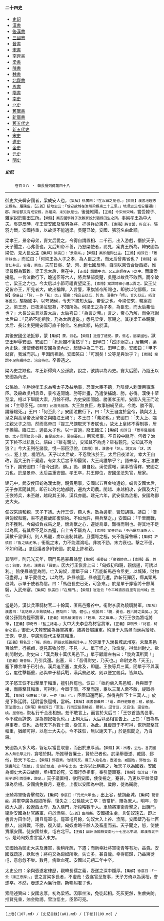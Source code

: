 



#### 二十四史

*   [史記](../a01/a01.md)
*   [漢書](../a02/a02.md)
*   [後漢書](../a03/a03.md)
*   [三國志](../a04/a04.md)
*   [晉書](../a05/a05.md)
*   [宋書](../a06/a06.md)
*   [南齊書](../a07/a07.md)
*   [梁書](../a08/a08.md)
*   [陳書](../a09/a09.md)
*   [魏書](../a10/a10.md)
*   [北齊書](../a11/a11.md)
*   [周書](../a12/a12.md)
*   [隋書](../a13/a13.md)
*   [南史](../a14/a14.md)
*   [北史](../a15/a15.md)
*   [舊唐書](../a16/a16.md)
*   [新唐書](../a17/a17.md)
*   [舊五代史](../a18/a18.md)
*   [新五代史](../a19/a19.md)
*   [宋史](../a20/a20.md)
*   [遼史](../a21/a21.md)
*   [金史](../a22/a22.md)
*   [元史](../a23/a23.md)
*   [明史](../a24/a24.md)


##### 史記
　　 `卷百０八 ‧ 韓長孺列傳第四十八`

* * *

御史大夫韓安國者，梁成安人也，`【集解】徐廣曰：「在汝潁之閒也。」【索隱】漢書地理志云縣名，屬陳留。【正義】括地志云：「成安故城在汝州梁縣東二十三里。」地理志云成安屬潁川郡。陳留郡又有成安縣，亦屬梁，未知孰是也。`後徙睢陽。`【正義】今宋州宋城。`嘗受韓子、雜家說於騶田生所。`【索隱】案安國學韓子及雜家說於騶縣田生之所。`事梁孝王為中大夫。吳楚反時，孝王使安國及張羽為將，扞吳兵於東界。`【索隱】將音醬，扞音汗。`張羽力戰，安國持重，以故吳不能過梁。吳楚已破，安國、張羽名由此顯。

梁孝王，景帝母弟，竇太后愛之，令得自請置相、二千石，出入游戲，僭於天子。天子聞之，心弗善也。太后知帝不善，乃怒梁使者，弗見，案責王所為。韓安國為梁使，見大長公主`【集解】徐廣曰：「景帝姊。」【索隱】案即館陶公主。【正義】如淳云：「景帝妹也。」`而泣曰：「何梁王為人子之孝，為人臣之忠，而太后曾弗省也？`【索隱】省音仙井反。省者，察也。`夫前日吳、楚、齊、趙七國反時，自關以東皆合從西鄉，惟梁最親為艱難。梁王念太后、帝在中，`【正義】謂關中也。又云京師在天下之中。`而諸侯擾亂，一言泣數行下，跪送臣等六人，將兵擊郤吳楚，吳楚以故兵不敢西，而卒破亡，梁王之力也。今太后以小節苛禮責望梁王。`【索隱】案謂苛細小禮以責之。`梁王父兄皆帝王，所見者大，故出稱蹕，入言警，車旗皆帝所賜也，即欲以侘鄙縣，`【集解】徐廣曰：「侘，一作『絎』也。」駰案：侘音丑亞反，誇也。漢書作「嫮」，音火亞反。絎音寒孟反。`驅馳國中，以夸諸侯，令天下盡知太后、帝愛之也。今梁使來，輒案責之。梁王恐，日夜涕泣思慕，不知所為。何梁王之為子孝，為臣忠，而太后弗恤也？」大長公主具以告太后，太后喜曰：「為言之帝。」言之，帝心乃解，而免冠謝太后曰：「兄弟不能相教，乃為太后遺憂。」悉見梁使，厚賜之。其後梁王益親驩。太后、長公主更賜安國可直千餘金。名由此顯，結於漢。

其後安國坐法抵罪，蒙`【集解】蒙，縣名。【索隱】抵音丁禮反。蒙，縣名，屬梁國也。`獄吏田甲辱安國。安國曰：「死灰獨不復然乎？」田甲曰：「然即溺之。」居無何，梁內史缺，漢使使者拜安國為梁內史，起徒中為二千石。田甲亡走。安國曰：「甲不就官，我滅而宗。」甲因肉袒謝。安國笑曰：「可溺矣！公等足與治乎？」`【索隱】案謂不足與繩持之。治音持也。`卒善遇之。 

梁內史之缺也，孝王新得齊人公孫詭，說之，欲請以為內史。竇太后聞，乃詔王以安國為內史。

公孫詭、羊勝說孝王求為帝太子及益地事，恐漢大臣不聽，乃陰使人刺漢用事謀臣。及殺故吳相袁盎，景帝遂聞詭、勝等計畫，乃遣使捕詭、勝，必得。漢使十輩至梁，相以下舉國大索，月餘不得。內史安國聞詭、勝匿孝王所，安國入見王而泣曰：「主辱臣死。`【索隱】此語見國語。`大王無良臣，故事紛紛至此。今詭、勝不得，請辭賜死。」王曰：「何至此？」安國泣數行下，曰：「大王自度於皇帝，孰與太上皇之與高皇帝及皇帝之與臨江王親？」孝王曰：「弗如也。」安國曰：「夫太上、臨江親父子之間，然而高帝曰『提三尺劔取天下者朕也』，故太上皇終不得制事，居于櫟陽。臨江王，適長太子也，以一言過，廢王臨江；`【集解】如淳曰：「景帝嘗屬諸姬，太子母栗姬言不遜，由是廢太子，栗姬憂死。」`用宮垣事，卒自殺中尉府。何者？治天下終不以私亂公。語曰：『雖有親父，安知其不為虎？雖有親兄，安知其不為狼？』今大王列在諸侯，悅一邪臣浮說，`【索隱】悅，漢書作「訹」。說文云「訹，誘也」。`犯上禁，橈明法。天子以太后故，不忍致法於王。太后日夜涕泣，幸大王自改，而大王終不覺寤。有如太后宮車即晏駕，大王尚誰攀乎？」語未卒，孝王泣數行下，謝安國曰：「吾今出詭、勝。」詭、勝自殺。漢使還報，梁事皆得釋，安國之力也。於是景帝、太后益重安國。孝王卒，共王即位，安國坐法失官，居家。

建元中，武安侯田蚡為漢太尉，親貴用事，安國以五百金物遺蚡。蚡言安國太后，天子亦素聞其賢，即召以為北地都尉，遷為大司農。閩越、東越相攻，安國及大行王恢將兵，未至越，越殺其王降，漢兵亦罷。建元六年，武安侯為丞相，安國為御史大夫。

匈奴來請和親，天子下議。大行王恢，燕人也，數為邊吏，習知胡事。議曰：「漢與匈奴和親，率不過數歲即復倍約。不如勿許，興兵擊之。」安國曰：「千里而戰，兵不獲利。今匈奴負戎馬之足，懷禽獸之心，遷徙鳥舉，難得而制也。得其地不足以為廣，有其衆不足以為彊，自上古不屬為人。`【索隱】案晉灼云「不內屬於漢為人」。`漢數千里爭利，則人馬罷，虜以全制其敝。且彊弩之極，矢不能穿魯縞；`【集解】許慎曰：「魯之縞尤薄。」`衝風之末，力不能漂鴻毛。非初不勁，末力衰也。擊之不便，不如和親。」羣臣議者多附安國，於是上許和親。

其明年，則元光元年，鴈門馬邑豪聶翁壹`【集解】張晏曰：「豪猶帥也。」【索隱】聶，姓也；翁壹，名也。漢書云「聶壹」。`因大行王恢言上曰：「匈奴初和親，親信邊，可誘以利。」陰使聶翁壹為間，亡入匈奴，謂單于曰：「吾能斬馬邑令丞吏，以城降，財物可盡得。」單于愛信之，以為然，許聶翁壹。聶翁壹乃還，詐斬死罪囚，縣其頭馬邑城，示單于使者為信。曰：「馬邑長吏已死，可急來。」於是單于穿塞將十餘萬騎，入武州塞。`【集解】徐廣曰：「在鴈門。」【索隱】崔浩云「今平城直西百里有武州城」是也。`

當是時，漢伏兵車騎材官二十餘萬，匿馬邑旁谷中。衞尉李廣為驍騎將軍，`【集解】漢書曰：「北貉燕人來致驍騎。」應劭曰：「驍，健也。」張晏曰：「驍，勇也，若六博之梟矣。」`太僕公孫賀為輕車將軍，`【正義】司馬續漢書云：「輕車，古之戰車。」`大行王恢為將屯將軍，`【正義】李奇云：「監主諸屯。」`太中大夫李息為材官將軍。`【正義】臣瓚云：「材官，騎射之官。」`御史大夫韓安國為護軍將軍，諸將皆屬護軍。約單于入馬邑而漢兵縱發。王恢、李息、李廣別從代主擊其輜重。`【正義】釋名云：「輜，廁也。所載衣服雜廁其中。」`於是單于入漢長城武州塞。未至馬邑百餘里，行掠鹵，徒見畜牧於野，不見一人。單于怪之，攻烽燧，得武州尉史。欲刺問尉史。尉史曰：「漢兵數十萬伏馬邑下。」單于顧謂左右曰：「幾為漢所賣！」`【正義】幾音祈。`乃引兵還。出塞，曰：「吾得尉史，乃天也。」命尉史為「天王」。塞下傳言單于已引去。漢兵追至塞，度弗及，即罷。王恢等兵三萬，聞單于不與漢合，度徃擊輜重，必與單于精兵戰，漢兵勢必敗，則以便宜罷兵，皆無功。

天子怒王恢不出擊單于輜重，擅引兵罷也。恢曰：「始約虜入馬邑城，兵與單于接，而臣擊其輜重，可得利。今單于聞，不至而還，臣以三萬人衆不敵，禔取辱耳。`【集解】徐廣曰：「禔，一作『祇』也。」`臣固知還而斬，然得完陛下士三萬人。」於是下恢廷尉。廷尉當恢逗橈，當斬。`【集解】漢書音義曰：「逗，曲行避敵也；橈，顧望。軍法語也。」【索隱】案如淳云「軍法，行而逗留畏橈者，腰斬」。逗音豆，又音住，逗留也。橈，屈弱也。`恢私行千金丞相蚡。蚡不敢言上，而言於太后曰：「王恢首造馬邑事，今不成而誅恢，是為匈奴報仇也。」上朝太后，太后以丞相言告上。上曰：「首為馬邑事者，恢也，故發天下兵數十萬，從其言，為此。且縱單于不可得，恢所部擊其輜重，猶頗可得，以慰士大夫心。今不誅恢，無以謝天下。」於是恢聞之，乃自殺。

安國為人多大略，智足以當世取舍，而出於忠厚焉。`【索隱】案：出者，去也。言安國為人無忠厚之行。`貪嗜於財。所推舉皆廉士，賢於己者也。於梁舉壺遂、臧固、郅他，皆天下名士，`【索隱】郅音質，他徒河反。謂三人姓名也，壺遂也，臧固也，郅他也。若漢書則云「至他」，言至於他處，亦舉名士也。`士亦以此稱慕之，唯天子以為國器。安國為御史大夫四歲餘，丞相田蚡死，安國行丞相事，奉引墮車蹇。`【集解】如淳曰：「為天子導引而墮車，跛足。」`天子議置相，欲用安國，使使視之，蹇甚，乃更以平棘侯薛澤為丞相。安國病免數月，蹇愈，上復以安國為中尉。歲餘，徙為衞尉。

車騎將軍衞青擊匈奴，`【集解】徐廣曰：「元光六年也。」`出上谷，破胡蘢城。`【集解】蘢音龍。`將軍李廣為匈奴所得，復失之；公孫敖大亡卒：皆當斬，贖為庶人。明年，匈奴大入邊，殺遼西太守，及入鴈門，所殺略數千人。車騎將軍衞青擊之，出鴈門。衞尉安國為材官將軍，屯於漁陽。`【正義】幽州縣。`安國捕生虜，言匈奴遠去。即上書言方田作時，請且罷軍屯。罷軍屯月餘，匈奴大入上谷、漁陽。安國壁乃有七百餘人，出與戰，不勝，復入壁。匈奴虜略千餘人及畜產而去。天子聞之，怒，使使責讓安國。徒安國益東，屯右北平。`【正義】幽州漁陽縣東南七十七里北平城，即漢右北平也。`是時匈奴虜言當入東方。

安國始為御史大夫及護軍，後稍斥疏，下遷；而新幸壯將軍衞青等有功，益貴。安國旣疏遠，默默也；將屯又為匈奴所欺，失亡多，甚自愧。幸得罷歸，乃益東徙屯，意忽忽不樂。數月，病歐血死。安國以元朔二年中卒。

太史公曰：余與壺遂定律歷，觀韓長孺之義，壺遂之深中隱厚。`【集解】徐廣曰：「一云『廉正忠厚』。」`世之言梁多長者，不虛哉！壺遂官至詹事，天子方倚以為漢相，會遂卒。不然，壺遂之內廉行脩，斯鞠躬君子也。

索隱述贊曰：安國忠厚，初為梁將。因事坐法，免徒起相。死灰更然，生虜失防。推賢見重，賄金貽謗。雪泣悟主，臣節可亮。

* * *

    [上卷](107.md) / [史記目錄](a01.md) / [下卷](109.md) /

    